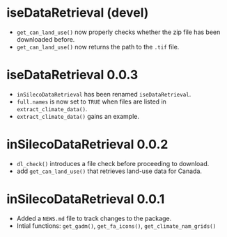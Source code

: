 # iseDataRetrieval (devel)

* `get_can_land_use()` now properly checks whether the zip file has been downloaded before.
* `get_can_land_use()` now returns the path to the `.tif` file.


# iseDataRetrieval 0.0.3

* `inSilecoDataRetrieval` has been renamed `iseDataRetrieval`.
* `full.names` is now set to `TRUE` when files are listed in `extract_climate_data()`.
* `extract_climate_data()` gains an example.

# inSilecoDataRetrieval 0.0.2

* `dl_check()` introduces a file check before proceeding to download.
* add `get_can_land_use()` that retrieves land-use data for Canada.

# inSilecoDataRetrieval 0.0.1

* Added a `NEWS.md` file to track changes to the package.
* Intial functions: `get_gadm()`, `get_fa_icons()`, `get_climate_nam_grids()`